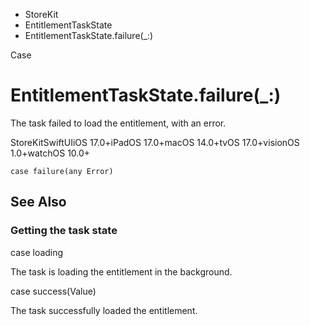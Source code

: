 

- StoreKit
- EntitlementTaskState
-  EntitlementTaskState.failure(\_:) 

Case

# EntitlementTaskState.failure(\_:)

The task failed to load the entitlement, with an error.

StoreKitSwiftUIiOS 17.0+iPadOS 17.0+macOS 14.0+tvOS 17.0+visionOS 1.0+watchOS 10.0+

``` source
case failure(any Error)
```

## See Also

### Getting the task state

case loading

The task is loading the entitlement in the background.

case success(Value)

The task successfully loaded the entitlement.

